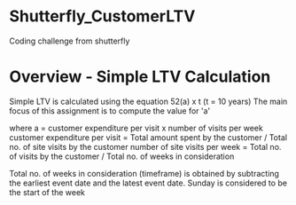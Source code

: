 # Shutterfly_CustomerLTV
Coding challenge from shutterfly

# Overview - Simple LTV Calculation
Simple LTV is calculated using the equation 52(a) x t (t = 10 years)
The main focus of this assignment is to compute the value for 'a'

where a = customer expenditure per visit x number of visits per week
          customer expenditure per visit = Total amount spent by the customer / Total no. of site visits by the customer
          number of site visits per week = Total no. of visits by the customer / Total no. of weeks in consideration

Total no. of weeks in consideration (timeframe) is obtained by subtracting the earliest event date and the latest event date. 
Sunday is considered to be the start of the week

